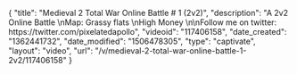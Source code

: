 {
    "title": "Medieval 2 Total War Online Battle # 1 (2v2)",
    "description": "A 2v2 Online Battle \nMap: Grassy flats \nHigh Money \n\nFollow me on twitter: https:\/\/twitter.com\/pixelatedapollo",
    "videoid": "117406158",
    "date_created": "1362441732",
    "date_modified": "1506478305",
    "type": "captivate",
    "layout": "video",
    "url": "\/v\/medieval-2-total-war-online-battle-1-2v2\/117406158"
}